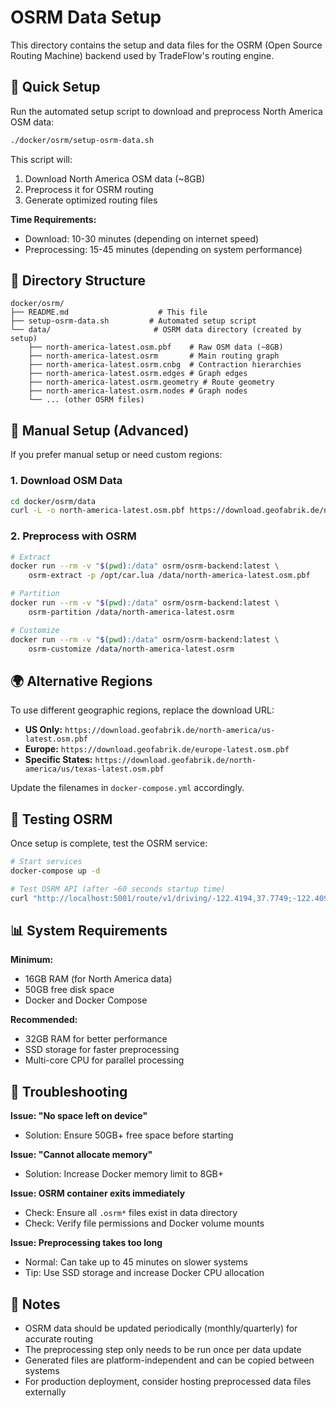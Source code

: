 # OSRM Data Setup

This directory contains the setup and data files for the OSRM (Open Source Routing Machine) backend used by TradeFlow's routing engine.

## 🚀 Quick Setup

Run the automated setup script to download and preprocess North America OSM data:

```bash
./docker/osrm/setup-osrm-data.sh
```

This script will:
1. Download North America OSM data (~8GB)
2. Preprocess it for OSRM routing
3. Generate optimized routing files

**Time Requirements:**
- Download: 10-30 minutes (depending on internet speed)
- Preprocessing: 15-45 minutes (depending on system performance)

## 📁 Directory Structure

```
docker/osrm/
├── README.md                    # This file
├── setup-osrm-data.sh         # Automated setup script
└── data/                       # OSRM data directory (created by setup)
    ├── north-america-latest.osm.pbf    # Raw OSM data (~8GB)
    ├── north-america-latest.osrm       # Main routing graph
    ├── north-america-latest.osrm.cnbg  # Contraction hierarchies
    ├── north-america-latest.osrm.edges # Graph edges
    ├── north-america-latest.osrm.geometry # Route geometry
    ├── north-america-latest.osrm.nodes # Graph nodes
    └── ... (other OSRM files)
```

## 🔧 Manual Setup (Advanced)

If you prefer manual setup or need custom regions:

### 1. Download OSM Data

```bash
cd docker/osrm/data
curl -L -o north-america-latest.osm.pbf https://download.geofabrik.de/north-america-latest.osm.pbf
```

### 2. Preprocess with OSRM

```bash
# Extract
docker run --rm -v "$(pwd):/data" osrm/osrm-backend:latest \
    osrm-extract -p /opt/car.lua /data/north-america-latest.osm.pbf

# Partition  
docker run --rm -v "$(pwd):/data" osrm/osrm-backend:latest \
    osrm-partition /data/north-america-latest.osrm

# Customize
docker run --rm -v "$(pwd):/data" osrm/osrm-backend:latest \
    osrm-customize /data/north-america-latest.osrm
```

## 🌍 Alternative Regions

To use different geographic regions, replace the download URL:

- **US Only:** `https://download.geofabrik.de/north-america/us-latest.osm.pbf`
- **Europe:** `https://download.geofabrik.de/europe-latest.osm.pbf`
- **Specific States:** `https://download.geofabrik.de/north-america/us/texas-latest.osm.pbf`

Update the filenames in `docker-compose.yml` accordingly.

## 🚀 Testing OSRM

Once setup is complete, test the OSRM service:

```bash
# Start services
docker-compose up -d

# Test OSRM API (after ~60 seconds startup time)
curl "http://localhost:5001/route/v1/driving/-122.4194,37.7749;-122.4094,37.7849?overview=false"
```

## 📊 System Requirements

**Minimum:**
- 16GB RAM (for North America data)
- 50GB free disk space
- Docker and Docker Compose

**Recommended:**
- 32GB RAM for better performance
- SSD storage for faster preprocessing
- Multi-core CPU for parallel processing

## 🔧 Troubleshooting

**Issue: "No space left on device"**
- Solution: Ensure 50GB+ free space before starting

**Issue: "Cannot allocate memory"**
- Solution: Increase Docker memory limit to 8GB+

**Issue: OSRM container exits immediately**
- Check: Ensure all `.osrm*` files exist in data directory
- Check: Verify file permissions and Docker volume mounts

**Issue: Preprocessing takes too long**
- Normal: Can take up to 45 minutes on slower systems
- Tip: Use SSD storage and increase Docker CPU allocation

## 📝 Notes

- OSRM data should be updated periodically (monthly/quarterly) for accurate routing
- The preprocessing step only needs to be run once per data update
- Generated files are platform-independent and can be copied between systems
- For production deployment, consider hosting preprocessed data files externally 